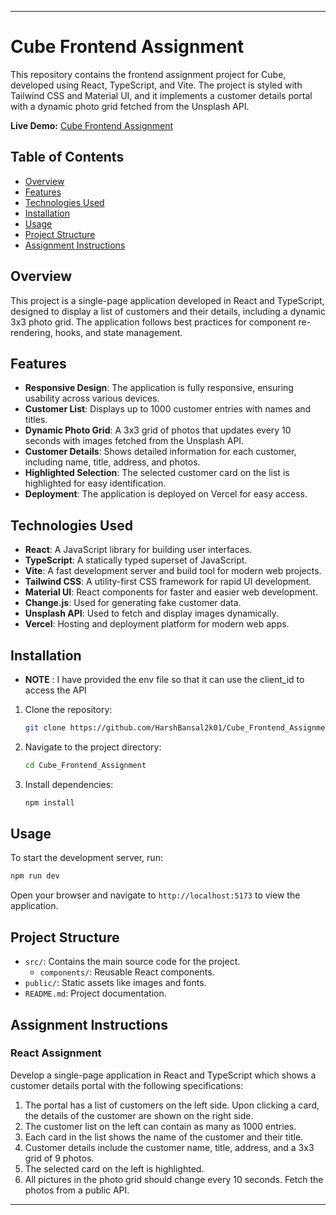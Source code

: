 
---

# Cube Frontend Assignment

This repository contains the frontend assignment project for Cube, developed using React, TypeScript, and Vite. The project is styled with Tailwind CSS and Material UI, and it implements a customer details portal with a dynamic photo grid fetched from the Unsplash API.

**Live Demo:** [Cube Frontend Assignment](https://cube-frontend-assignment-eosin.vercel.app/)

## Table of Contents

- [Overview](#overview)
- [Features](#features)
- [Technologies Used](#technologies-used)
- [Installation](#installation)
- [Usage](#usage)
- [Project Structure](#project-structure)
- [Assignment Instructions](#assignment-instructions)

## Overview

This project is a single-page application developed in React and TypeScript, designed to display a list of customers and their details, including a dynamic 3x3 photo grid. The application follows best practices for component re-rendering, hooks, and state management.

## Features

- **Responsive Design**: The application is fully responsive, ensuring usability across various devices.
- **Customer List**: Displays up to 1000 customer entries with names and titles.
- **Dynamic Photo Grid**: A 3x3 grid of photos that updates every 10 seconds with images fetched from the Unsplash API.
- **Customer Details**: Shows detailed information for each customer, including name, title, address, and photos.
- **Highlighted Selection**: The selected customer card on the list is highlighted for easy identification.
- **Deployment**: The application is deployed on Vercel for easy access.

## Technologies Used

- **React**: A JavaScript library for building user interfaces.
- **TypeScript**: A statically typed superset of JavaScript.
- **Vite**: A fast development server and build tool for modern web projects.
- **Tailwind CSS**: A utility-first CSS framework for rapid UI development.
- **Material UI**: React components for faster and easier web development.
- **Change.js**: Used for generating fake customer data.
- **Unsplash API**: Used to fetch and display images dynamically.
- **Vercel**: Hosting and deployment platform for modern web apps.

## Installation

- **NOTE** : I have provided the env file so that it can use the client_id to access the API

1. Clone the repository:

   ```bash
   git clone https://github.com/HarshBansal2k01/Cube_Frontend_Assignment.git
   ```

2. Navigate to the project directory:

   ```bash
   cd Cube_Frontend_Assignment
   ```

3. Install dependencies:

   ```bash
   npm install
   ```

## Usage

To start the development server, run:

```bash
npm run dev
```

Open your browser and navigate to `http://localhost:5173` to view the application.

## Project Structure

- `src/`: Contains the main source code for the project.
  - `components/`: Reusable React components.
- `public/`: Static assets like images and fonts.
- `README.md`: Project documentation.

## Assignment Instructions

### React Assignment

Develop a single-page application in React and TypeScript which shows a customer details portal with the following specifications:

1. The portal has a list of customers on the left side. Upon clicking a card, the details of the customer are shown on the right side.
2. The customer list on the left can contain as many as 1000 entries.
3. Each card in the list shows the name of the customer and their title.
4. Customer details include the customer name, title, address, and a 3x3 grid of 9 photos.
5. The selected card on the left is highlighted.
6. All pictures in the photo grid should change every 10 seconds. Fetch the photos from a public API.

---

